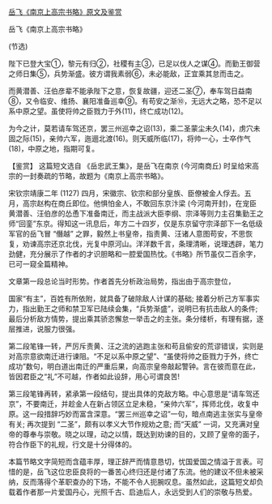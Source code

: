 [岳飞《南京上高宗书略》原文及鉴赏](https://www.vrrw.net/wx/10055.html)

岳飞《南京上高宗书略》

(节选)

陛下已登大宝①，黎元有归②，社稷有主③，已足以伐人之谋④。而勤王御营之师日集⑤，兵势渐盛。彼方谓我素弱⑥，未必能敌，正宜乘其怠而击之。

而黄潜善、汪伯彦辈不能承陛下之意，恢复故疆，迎还二圣⑦，奉车驾日益南⑧，又令临安、维扬、襄阳准备巡幸⑨。有苟安之渐⑩，无远大之略，恐不足以系中原之望。虽使将帅之臣戮力于外(11)，终亡成功(12)。

为今之计，莫若请车驾还京，罢三州巡幸之诏(13)，乘二圣蒙尘未久(14)，虏穴未固之际(15)，亲帅六军，迤逦北渡(16)。则天威所临(17)，将帅一心，士卒作气(18)，中原之地，指期可复。



【鉴赏】 这篇短文选自 《岳忠武王集》，是岳飞在南京 (今河南商丘) 时呈给宋高宗的一封奏疏的节略，故题为《南京上高宗书略》。

宋钦宗靖康二年 (1127) 四月，宋徽宗、钦宗和部分皇族、臣僚被金人俘去。五月，高宗赵构在商丘即位。他惧怕金人，不敢回东京汴梁 (今河南开封)，在宠臣黄潜善、汪伯彦的怂恿下准备南迁，而主战派大臣李纲、宗泽等则力主召集勤王之师“回銮”东京。得知这一讯息后，年方二十四岁，仅是东京留守宗泽部下一名低级军官的岳飞冒 “僭越” 之罪，毅然上书皇帝，指责黄、汪诸人意图苟安，不思恢复，劝谏高宗还京北伐，光复中原河山。洋洋数千言，条理清晰，说理透辟，笔力劲健，充分展示了作者的才识胆略和一腔爱国热忱。《书略》所节虽仅二百余字，已可一窥全篇精神。

文章第一段总论当时形势。作者首先分析政治局势，指出由于高宗登位，

国家“有主”，百姓有所依附，就具备了破除敌人计谋的基础; 接着分析己方军事实力，指出勤王之师和禁卫军已陆续会集，“兵势渐盛”，说明已有抗击敌人的条件; 最后分析敌方情势，提出乘其骄恣懈怠一举击之的主张。条分缕析，有理有据，逐层推进，说服力很强。

第二段笔锋一转，严厉斥责黄、汪之流的逃跑主张和苟且偷安的荒谬错误，实则是对高宗意欲南迁进行谏阻。“不足以系中原之望”、“虽使将帅之臣戮力于外，终亡成功”数句，明白道出南迁的严重后果，向高宗皇帝敲起警钟。言在彼而意在此，皆因君臣之“礼”不可越，作者如此设辞，用心可谓良苦!

第三段笔锋再转，紧承第一段结句，提出具体的克敌方略。中心意思是“请车驾还京”，不要南迁，并趁金人在新占领区立足未稳，“亲帅六军”，挥师北伐，收复中原。这一段措辞巧妙而富含深意。“罢三州巡幸之诏”一句，暗点南逃主张实与皇帝有关; 再次提到 “二圣”，颇有以孝义大节作规劝之意; 而“天威” 一词，又充满对皇帝的尊奉与崇敬。晓之以理，动之以情，既达到劝谏的目的，又顾了皇帝的面子，符合作臣下的礼规，行文是十分得体的。

本篇节略文字简短而含蕴丰厚，理正辞严而情意恳切，忧国爱国之情溢于言表。可惜的是，岳飞这位忠臣良将的一番苦心终归还是付诸了东流。他的建议不但未被采纳，反而落得个革职查办的下场，不能不令人扼腕叹息。虽然如此，这篇短文却负载着作者那一片爱国丹心，光照千古、启迪后人，永远受到人们的崇敬与热爱。

